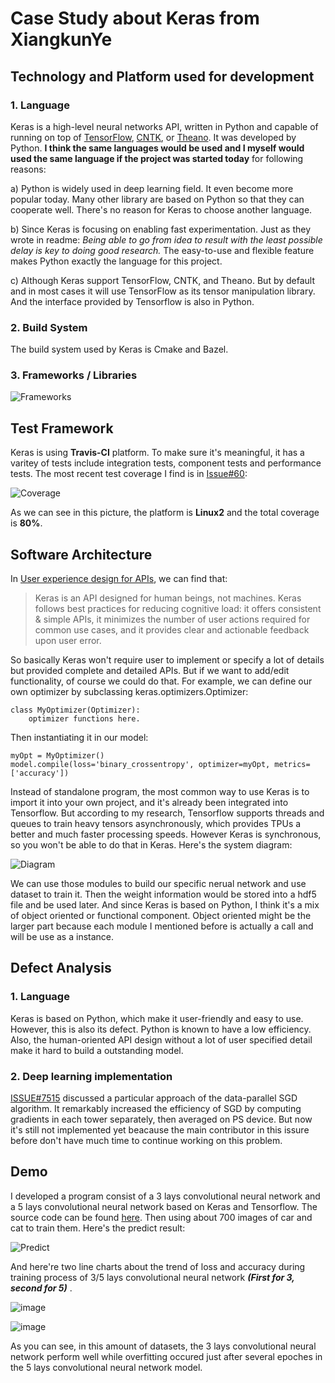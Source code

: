 # Case Study about Keras from XiangkunYe
## Technology and Platform used for development
### 1. Language
Keras is a high-level neural networks API, written in Python and capable of running on top of [TensorFlow](https://github.com/tensorflow/tensorflow), [CNTK](https://github.com/Microsoft/cntk), or [Theano](https://github.com/Theano/Theano). 
It was developed by Python. **I think the same languages would be used and I myself would used the same language if the project was started today** for following reasons:

a) Python is widely used in deep learning field. It even become more popular today. Many other library are based on Python so that they can cooperate well. There's no reason for Keras to choose another language.

b) Since Keras is focusing on enabling fast experimentation. Just as they wrote in readme: *Being able to go from idea to result with the least possible delay is key to doing good research.* 
The easy-to-use and flexible feature makes Python exactly the language for this project.

c) Although Keras support TensorFlow, CNTK, and Theano. But by default and in most cases it will use TensorFlow as its tensor manipulation library. And the interface provided by Tensorflow is also in Python.
### 2. Build System
The build system used by Keras is Cmake and Bazel.
### 3. Frameworks / Libraries
![Frameworks](https://github.com/ec500-software-engineering/case-study-XiangkunYe/blob/master/Frameworks.png)
## Test Framework
Keras is using **Travis-CI** platform. To make sure it's meaningful, it has a varitey of tests include integration tests, component tests and performance tests. The most recent test coverage I find is in 
[Issue#60](https://github.com/keras-team/keras/issues/60):

![Coverage](https://github.com/ec500-software-engineering/case-study-XiangkunYe/blob/master/Test_Coverage.png) 

As we can see in this picture, the platform is **Linux2** and the total coverage is **80%**.
## Software Architecture
In [User experience design for APIs](https://blog.keras.io/user-experience-design-for-apis.html), we can find that:
>Keras is an API designed for human beings, not machines. Keras follows best practices for reducing cognitive load: it offers consistent & simple APIs, it minimizes the number of user actions required for common use cases, and it provides clear and actionable feedback upon user error.

So basically Keras won't require user to implement or specify a lot of details but provided complete and detailed APIs. But if we want to add/edit functionality, of course we could do that. For example, we can define our own optimizer by subclassing keras.optimizers.Optimizer:
```
class MyOptimizer(Optimizer):
    optimizer functions here.
```
Then instantiating it in our model:
```
myOpt = MyOptimizer()
model.compile(loss='binary_crossentropy', optimizer=myOpt, metrics= ['accuracy'])
```
Instead of standalone program, the most common way to use Keras is to import it into your own project, and it's already been integrated into Tensorflow.
But according to my research, Tensorflow supports threads and queues to train heavy tensors asynchronously, which provides TPUs a better and much faster processing speeds. However Keras is synchronous, so you won't be able to do that in Keras. Here's the system diagram:

![Diagram](https://github.com/ec500-software-engineering/case-study-XiangkunYe/blob/master/System_Diagram.png) 

We can use those modules to build our specific nerual network and use dataset to train it. Then the weight information would be stored into a hdf5 file and be used later. And since Keras is based on Python, I think it's a mix of object oriented or functional component. Object oriented
might be the larger part because each module I mentioned before is actually a call and will be use as a instance.
##  Defect Analysis
### 1. Language
Keras is based on Python, which make it user-friendly and easy to use. However, this is also its defect. Python is known to have a low efficiency. Also, the human-oriented API design without a lot of user specified detail make it hard to build a outstanding model.
### 2. Deep learning implementation
[ISSUE#7515](https://github.com/keras-team/keras/issues/7515) discussed a particular approach of the data-parallel SGD algorithm. It remarkably increased the efficiency of SGD by computing gradients in each tower separately, then averaged on PS device. But now it's still not implemented yet beacause
the main contributor in this issure before don't have much time to continue working on this problem.
## Demo
I developed a program consist of a 3 lays convolutional neural network and a 5 lays convolutional neural network based on Keras and Tensorflow. The source code can be found [here](https://github.com/XiangkunYe/Image-Classification-Using-CNN).
Then using about 700 images of car and cat to train them. Here's the predict result:

![Predict](https://github.com/ec500-software-engineering/case-study-XiangkunYe/blob/master/Predict.png) 

And here're two line charts about the trend of loss and accuracy during training process of 3/5 lays convolutional neural network ***(First for 3, second for 5)*** .

![image](https://github.com/XiangkunYe/EC601_Deep-Learning/blob/master/Chart/Original_Chart3.png)

![image](https://github.com/XiangkunYe/EC601_Deep-Learning/blob/master/Chart/Original_Chart5.png)

As you can see, in this amount of datasets, the 3 lays convolutional neural network perform well while overfitting occured just after several epoches in the 5 lays convolutional neural network model.
